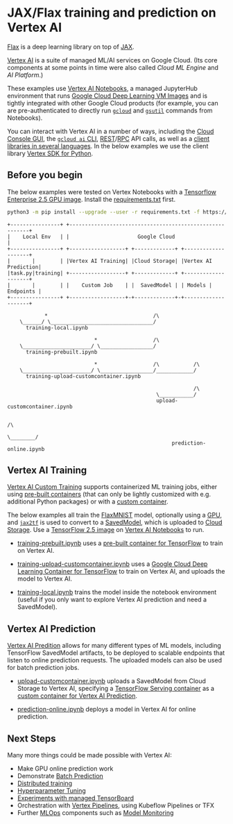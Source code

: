 # JAX/Flax training and prediction on Vertex AI

[Flax](https://flax.readthedocs.io/en/latest/) is a deep learning library on top of [JAX](https://github.com/google/jax).

[Vertex AI](https://cloud.google.com/vertex-ai) is a suite of managed ML/AI services on Google Cloud. (Its core components at some points in time were also called _Cloud ML Engine_ and _AI Platform_.)

These examples use [Vertex AI Notebooks](https://cloud.google.com/vertex-ai/docs/general/notebooks), a managed JupyterHub environment that runs [Google Cloud Deep Learning VM Images](https://cloud.google.com/deep-learning-vm) and is tightly integrated with other Google Cloud products (for example, you can are pre-authenticated to directly run [`gcloud`](https://cloud.google.com/sdk/gcloud/reference) and [`gsutil`](https://cloud.google.com/storage/docs/gsutil) commands from Notebooks).

You can interact with Vertex AI in a number of ways, including the [Cloud Console GUI](https://console.cloud.google.com/), the [`gcloud ai` CLI](https://cloud.google.com/sdk/gcloud/reference/ai), [REST](https://cloud.google.com/vertex-ai/docs/reference/rest)/[RPC](https://cloud.google.com/vertex-ai/docs/reference/rpc) API calls, as well as a [client libraries in several languages](https://cloud.google.com/vertex-ai/docs/start/client-libraries). In the below examples we use the client library [Vertex SDK for Python](https://github.com/googleapis/python-aiplatform).

## Before you begin

The below examples were tested on Vertex Notebooks with a [Tensorflow Enterprise 2.5 GPU image](https://cloud.google.com/notebooks/docs/images#images). Install the [requirements.txt](requirements.txt) first.

```bash
python3 -m pip install --upgrade --user -r requirements.txt -f https://storage.googleapis.com/jax-releases/jax_releases.html
```

```
+----------------+ +---------------------------------------------------------+
|    Local Env   | |                      Google Cloud                       |
+----------------+ +------------------+ +-------------+ +--------------------+
|       |        | |Vertex AI Training| |Cloud Storage| |Vertex AI Prediction|
|task.py|training| +------------------+ +-------------+ +--------------------+
|       |        | |    Custom Job    | |  SavedModel | | Models | Endpoints |
+----------------+ +------------------+-+-------------+-+--------------------+

            *                                  /\
    \______/ \_________________________________/
      training-local.ipynb

                            *                  /\
    \______________________/ \_________________/
      training-prebuilt.ipynb

                            *                  /\           /\
    \______________________/ \_________________/____________/
      training-upload-customcontainer.ipynb

                                                            /\
                                                \___________/
                                                upload-customcontainer.ipynb

                                                                      /\
                                                             \________/
                                                     prediction-online.ipynb
```

## Vertex AI Training

[Vertex AI Custom Training](https://cloud.google.com/vertex-ai/docs/training/custom-training) supports containerized ML training jobs, either using [pre-built containers](https://cloud.google.com/vertex-ai/docs/training/pre-built-containers) (that can only be lightly customized with e.g. additional Python packages) or with a [custom container](https://cloud.google.com/vertex-ai/docs/training/containers-overview).

The below examples all train the [FlaxMNIST](https://github.com/google/jax/blob/main/jax/experimental/jax2tf/examples/mnist_lib.py) model, optionally using a [GPU](https://cloud.google.com/gpu), and [`jax2tf`](https://github.com/google/jax/tree/main/jax/experimental/jax2tf) is used to convert to a [SavedModel](https://www.tensorflow.org/guide/saved_model), which is uploaded to [Cloud Storage](https://cloud.google.com/storage). Use a [TensorFlow 2.5 image](https://cloud.google.com/notebooks/docs/images#images) on [Vertex AI Notebooks](https://cloud.google.com/vertex-ai/docs/general/notebooks) to run.

- [training-prebuilt.ipynb](training-prebuilt.ipynb) uses a [pre-built container for TensorFlow](https://cloud.google.com/vertex-ai/docs/training/pre-built-containers#tensorflow) to train on Vertex AI. 

- [training-upload-customcontainer.ipynb](training-upload-customcontainer.ipynb) uses a [Google Cloud Deep Learning Container for TensorFlow](https://cloud.google.com/deep-learning-containers/docs/choosing-container) to train on Vertex AI, and uploads the model to Vertex AI.

- [training-local.ipynb](training-local.ipynb) trains the model inside the notebook environment (useful if you only want to explore Vertex AI prediction and need a SavedModel).

## Vertex AI Prediction

[Vertex AI Predition](https://cloud.google.com/vertex-ai/docs/predictions/getting-predictions) allows for many different types of ML models, including TensorFlow SavedModel artifacts, to be deployed to scalable endpoints that listen to online prediction requests. The uploaded models can also be used for batch prediction jobs.

- [upload-customcontainer.ipynb](upload-customcontainer.ipynb) uploads a SavedModel from Cloud Storage to Vertex AI, specifying a [TensorFlow Serving container](https://www.tensorflow.org/tfx/serving/docker) as a [custom container for Vertex AI Prediction](https://cloud.google.com/vertex-ai/docs/predictions/use-custom-container).

- [prediction-online.ipynb](prediction-online.ipynb) deploys a model in Vertex AI for online prediction.

## Next Steps

Many more things could be made possible with Vertex AI:

- Make GPU online prediction work
- Demonstrate [Batch Prediction](https://cloud.google.com/vertex-ai/docs/predictions/batch-prediction)
- [Distributed training](https://cloud.google.com/vertex-ai/docs/training/distributed-training)
- [Hyperparameter Tuning](https://cloud.google.com/vertex-ai/docs/training/hyperparameter-tuning-overview)
- [Experiments with managed TensorBoard](https://cloud.google.com/vertex-ai/docs/experiments)
- Orchestration with [Vertex Pipelines](https://cloud.google.com/vertex-ai/docs/pipelines), using Kubeflow Pipelines or TFX
- Further [MLOps](https://cloud.google.com/resources/mlops-whitepaper) components such as [Model Monitoring](https://cloud.google.com/vertex-ai/docs/model-monitoring)
